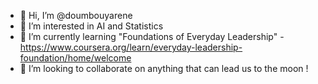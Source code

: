 - 👋 Hi, I’m @doumbouyarene
- 👀 I’m interested in AI and Statistics
- 🌱 I’m currently learning "Foundations of Everyday Leadership" - https://www.coursera.org/learn/everyday-leadership-foundation/home/welcome
- 💞️ I’m looking to collaborate on anything that can lead us to the moon !

<!---
doumbouyarene/doumbouyarene is a ✨ special ✨ repository because its `README.md` (this file) appears on your GitHub profile.
You can click the Preview link to take a look at your changes.
--->

